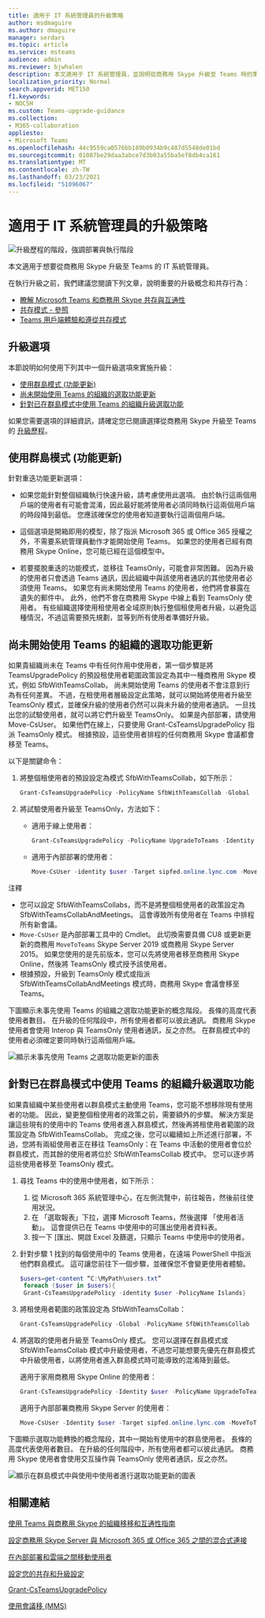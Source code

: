 ```yaml
---
title: 適用于 IT 系統管理員的升級策略
author: msdmaguire
ms.author: dmaguire
manager: serdars
ms.topic: article
ms.service: msteams
audience: admin
ms.reviewer: bjwhalen
description: 本文適用于 IT 系統管理員，並說明從商務用 Skype 升級至 Teams 時的策略
localization_priority: Normal
search.appverid: MET150
f1.keywords:
- NOCSH
ms.custom: Teams-upgrade-guidance
ms.collection:
- M365-collaboration
appliesto:
- Microsoft Teams
ms.openlocfilehash: 44c9559ca0576bb189b0934b9c487d5548de01bd
ms.sourcegitcommit: 01087be29daa3abce7d3b03a55ba5ef8db4ca161
ms.translationtype: MT
ms.contentlocale: zh-TW
ms.lasthandoff: 03/23/2021
ms.locfileid: "51096067"
---
```

# <a name="upgrade-strategies-for-it-administrators"></a>適用于 IT 系統管理員的升級策略

![升級歷程的階段，強調部署與執行階段](media/upgrade-banner-deployment.png "升級歷程的階段，強調部署與執行階段")

本文適用于想要從商務用 Skype 升級至 Teams 的 IT 系統管理員。

在執行升級之前，我們建議您閱讀下列文章，說明重要的升級概念和共存行為：

- [瞭解 Microsoft Teams 和商務用 Skype 共存與互通性](teams-and-skypeforbusiness-coexistence-and-interoperability.md)
- [共存模式 - 參照](migration-interop-guidance-for-teams-with-skype.md)
- [Teams 用戶端體驗和遵從共存模式](teams-client-experience-and-conformance-to-coexistence-modes.md)

## <a name="upgrade-options"></a>升級選項

本節說明如何使用下列其中一個升級選項來實施升級：

- [使用群島模式 (功能更新) ](#overlapping-capabilities-upgrade-using-islands-mode)
- [尚未開始使用 Teams 的組織的選取功能更新](#a-select-capabilities-upgrade-for-an-organization-that-has-not-yet-started-using-teams)
- [針對已在群島模式中使用 Teams 的組織升級選取功能](#a-select-capabilities-upgrade-for-an-organization-that-is-already-using-teams-in-islands-mode)

如果您需要選項的詳細資訊，請確定您已閱讀選擇從商務用 Skype 升級至 Teams 的 [升級歷程](upgrade-and-coexistence-of-skypeforbusiness-and-teams.md)。

## <a name="overlapping-capabilities-upgrade-using-islands-mode"></a>使用群島模式 (功能更新) 

針對重迭功能更新選項：

- 如果您能針對整個組織執行快速升級，請考慮使用此選項。  由於執行這兩個用戶端的使用者有可能會混淆，因此最好能將使用者必須同時執行這兩個用戶端的時段降到最低。 您應該確保您的使用者知道要執行這兩個用戶端。

- 這個選項是開箱即用的模型，除了指派 Microsoft 365 或 Office 365 授權之外，不需要系統管理員動作才能開始使用 Teams。 如果您的使用者已經有商務用 Skype Online，您可能已經在這個模型中。

- 若要擺脫重迭的功能模式，並移往 TeamsOnly，可能會非常困難。 因為升級的使用者只會透過 Teams 通訊，因此組織中與該使用者通訊的其他使用者必須使用 Teams。  如果您有尚未開始使用 Teams 的使用者，他們將會暴露在遺失的郵件中。 此外，他們不會在商務用 Skype 中線上看到 TeamsOnly 使用者。 有些組織選擇使用租使用者全域原則執行整個租使用者升級，以避免這種情況，不過這需要預先規劃，並等到所有使用者準備好升級。


## <a name="a-select-capabilities-upgrade-for-an-organization-that-has-not-yet-started-using-teams"></a>尚未開始使用 Teams 的組織的選取功能更新

如果貴組織尚未在 Teams 中有任何作用中使用者，第一個步驟是將 TeamsUpgradePolicy 的預設租使用者範圍政策設定為其中一種商務用 Skype 模式，例如 SfbWithTeamsCollab。  尚未開始使用 Teams 的使用者不會注意到行為有任何差異。 不過，在租使用者層級設定此策略，就可以開始將使用者升級至 TeamsOnly 模式，並確保升級的使用者仍然可以與未升級的使用者通訊。  一旦找出您的試驗使用者，就可以將它們升級至 TeamsOnly。  如果是內部部署，請使用 Move-CsUser。 如果他們在線上，只要使用 Grant-CsTeamsUpgradePolicy 指派 TeamsOnly 模式。 根據預設，這些使用者排程的任何商務用 Skype 會議都會移至 Teams。

以下是關鍵命令：

1. 將整個租使用者的預設設定為模式 SfbWithTeamsCollab，如下所示：

   ```PowerShell
   Grant-CsTeamsUpgradePolicy -PolicyName SfbWithTeamsCollab -Global
   ```

2. 將試驗使用者升級至 TeamsOnly，方法如下：

   - 適用于線上使用者：

     ```PowerShell
     Grant-CsTeamsUpgradePolicy -PolicyName UpgradeToTeams -Identity $username 
     ```

   - 適用于內部部署的使用者：

     ```PowerShell
     Move-CsUser -identity $user -Target sipfed.online.lync.com -MoveToTeams -credential $cred 
     ```

注釋
 
- 您可以設定 SfbWithTeamsCollabs，而不是將整個租使用者的政策設定為 SfbWithTeamsCollabAndMeetings。 這會導致所有使用者在 Teams 中排程所有新會議。
- `Move-CsUser` 是內部部署工具中的 Cmdlet。 此切換需要具備 CU8 或更新更新的商務用 `MoveToTeams` Skype Server 2019 或商務用 Skype Server 2015。 如果您使用的是先前版本，您可以先將使用者移至商務用 Skype Online，然後將 TeamsOnly 模式授予該使用者。
- 根據預設，升級到 TeamsOnly 模式或指派 SfbWithTeamsCollabAndMeetings 模式時，商務用 Skype 會議會移至 Teams。  

下圖顯示未事先使用 Teams 的組織之選取功能更新的概念階段。 長條的高度代表使用者數目。 在升級的任何階段中，所有使用者都可以彼此通訊。  商務用 Skype 使用者會使用 Interop 與 TeamsOnly 使用者通訊，反之亦然。 在群島模式中的使用者必須確定要同時執行這兩個用戶端。

![顯示未事先使用 Teams 之選取功能更新的圖表](media/teams-upgrade-1.png)


## <a name="a-select-capabilities-upgrade-for-an-organization-that-is-already-using-teams-in-islands-mode"></a>針對已在群島模式中使用 Teams 的組織升級選取功能

如果貴組織中某些使用者以群島模式主動使用 Teams，您可能不想移除現有使用者的功能。 因此，變更整個租使用者的政策之前，需要額外的步驟。 解決方案是讓這些現有的使用中的 Teams 使用者進入群島模式，然後再將租使用者範圍的政策設定為 SfbWithTeamsCollab。  完成之後，您可以繼續如上所述進行部署，不過，您將有兩組使用者正在移往 TeamsOnly：在 Teams 中活動的使用者會位於群島模式，而其餘的使用者將位於 SfbWithTeamsCollab 模式中。 您可以逐步將這些使用者移至 TeamsOnly 模式。

1. 尋找 Teams 中的使用中使用者，如下所示：

   1. 從 Microsoft 365 系統管理中心，在左側流覽中，前往報告，然後前往使用狀況。 
   2. 在 「選取報表」下拉，選擇 Microsoft Teams，然後選擇 「使用者活動」。 這會提供已在 Teams 中使用中的可匯出使用者資料表。 
   3. 按一下 [匯出、開啟 Excel 及篩選，只顯示 Teams 中使用中的使用者。

2. 針對步驟 1 找到的每個使用中的 Teams 使用者，在遠端 PowerShell 中指派他們群島模式。 這可讓您前往下一個步驟，並確保您不會變更使用者體驗。  

   ```PowerShell
   $users=get-content “C:\MyPath\users.txt” 
    foreach ($user in $users){ 
    Grant-CsTeamsUpgradePolicy -identity $user -PolicyName Islands} 
   ```

3. 將租使用者範圍的政策設定為 SfbWithTeamsCollab：

   ```PowerShell
   Grant-CsTeamsUpgradePolicy -Global -PolicyName SfbWithTeamsCollab 
   ```

4. 將選取的使用者升級至 TeamsOnly 模式。 您可以選擇在群島模式或 SfbWithTeamsCollab 模式中升級使用者，不過您可能想要先優先在群島模式中升級使用者，以將使用者進入群島模式時可能導致的混淆降到最低。   

   適用于家用商務用 Skype Online 的使用者：  

   ```PowerShell
   Grant-CsTeamsUpgradePolicy -Identity $user -PolicyName UpgradeToTeams 
   ```

   適用于內部部署商務用 Skype Server 的使用者：  

   ```PowerShell
   Move-CsUser -Identity $user -Target sipfed.online.lync.com -MoveToTeams -credential $cred 
   ```

下圖顯示選取功能轉換的概念階段，其中一開始有使用中的群島使用者。 長條的高度代表使用者數目。 在升級的任何階段中，所有使用者都可以彼此通訊。  商務用 Skype 使用者會使用交互操作與 TeamsOnly 使用者通訊，反之亦然。 


![顯示在群島模式中與使用中使用者進行選取功能更新的圖表](media/teams-upgrade-2.png)

   



## <a name="related-links"></a>相關連結

[使用 Teams 與商務用 Skype 的組織移移和互通性指南](migration-interop-guidance-for-teams-with-skype.md) 

[設定商務用 Skype Server 與 Microsoft 365 或 Office 365 之間的混合式連接](/SkypeForBusiness/hybrid/configure-hybrid-connectivity)

[在內部部署和雲端之間移動使用者](/SkypeForBusiness/hybrid/move-users-between-on-premises-and-cloud)

[設定您的共存和升級設定](setting-your-coexistence-and-upgrade-settings.md)

[Grant-CsTeamsUpgradePolicy](/powershell/module/skype/grant-csteamsupgradepolicy?view=skype-ps)

[使用會議移 (MMS) ](/skypeforbusiness/audio-conferencing-in-office-365/setting-up-the-meeting-migration-service-mms)